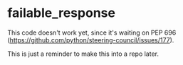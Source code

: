 # failable_response

This code doesn't work yet, since it's waiting on PEP 696 (https://github.com/python/steering-council/issues/177).

This is just a reminder to make this into a repo later.
